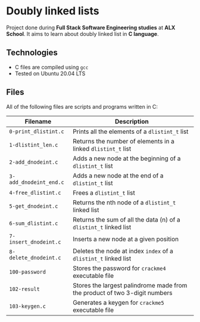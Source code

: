 # Doubly linked lists

Project done during **Full Stack Software Engineering studies** at **ALX School**. It aims to learn about doubly linked list in **C language**.

## Technologies
* C files are compiled using `gcc`
* Tested on Ubuntu 20.04 LTS

## Files
All of the following files are scripts and programs written in C:

 Filename | Description
--- | ---
 `0-print_dlistint.c` | Prints all the elements of a `dlistint_t` list
 `1-dlistint_len.c` | Returns the number of elements in a linked `dlistint_t` list
 `2-add_dnodeint.c` | Adds a new node at the beginning of a `dlistint_t` list
 `3-add_dnodeint_end.c` | Adds a new node at the end of a `dlistint_t` list
 `4-free_dlistint.c` | Frees a `dlistint_t` list
 `5-get_dnodeint.c` | Returns the nth node of a `dlistint_t` linked list
 `6-sum_dlistint.c` | Returns the sum of all the data (n) of a `dlistint_t` linked list
 `7-insert_dnodeint.c` | Inserts a new node at a given position
 `8-delete_dnodeint.c` | Deletes the node at index `index` of a `dlistint_t` linked list
 `100-password` | Stores the password for `crackme4` executable file
 `102-result` | Stores the largest palindrome made from the product of two 3-digit numbers
 `103-keygen.c` | Generates a keygen for `crackme5` executable file
